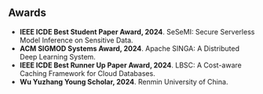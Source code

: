 ## Awards

<ul style="margin:0 0 5px;">
  <li><autocolor><strong>IEEE ICDE Best Student Paper Award, 2024</strong>. SeSeMI: Secure Serverless Model Inference on Sensitive Data.</autocolor></li>
  <li><autocolor><strong>ACM SIGMOD Systems Award, 2024</strong>. Apache SINGA: A Distributed Deep Learning System.</autocolor></li>
  <li><autocolor><strong>IEEE ICDE Best Runner Up Paper Award, 2024</strong>. LBSC: A Cost-aware Caching Framework for Cloud Databases.</autocolor></li>
  <li><autocolor><strong>Wu Yuzhang Young Scholar, 2024</strong>. Renmin University of China.</autocolor></li>
</ul>
